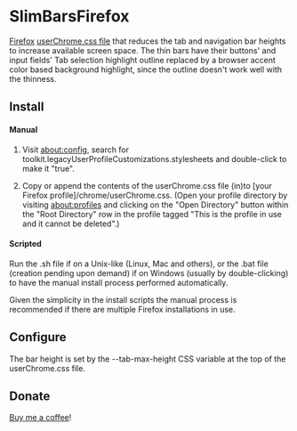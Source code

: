 # SlimBarsFirefox

[Firefox](https://www.mozilla.org/en-US/firefox/) [userChrome.css file](https://www.userchrome.org/) that reduces the tab and navigation bar heights to increase available screen space. The thin bars have their buttons' and input fields' Tab selection highlight outline replaced by a browser accent color based background highlight, since the outline doesn't work well with the thinness.



## Install

#### Manual

1. Visit [about:config](https://support.mozilla.org/en-US/kb/about-config-editor-firefox), search for toolkit.legacyUserProfileCustomizations.stylesheets and double-click to make it "true".

2. Copy or append the contents of the userChrome.css file (in)to [your Firefox profile]/chrome/userChrome.css. (Open your profile directory by visiting [about:profiles](https://support.mozilla.org/en-US/kb/profile-manager-create-remove-switch-firefox-profiles) and clicking on the "Open Directory" button within the "Root Directory" row in the profile tagged "This is the profile in use and it cannot be deleted".)

#### Scripted

Run the .sh file if on a Unix-like (Linux, Mac and others), or the .bat file (creation pending upon demand) if on Windows (usually by double-clicking) to have the manual install process performed automatically.

Given the simplicity in the install scripts the manual process is recommended if there are multiple Firefox installations in use.



## Configure

The bar height is set by the --tab-max-height CSS variable at the top of the userChrome.css file.



## Donate

[Buy me a coffee](https://ko-fi.com/zyoxzsys)!
